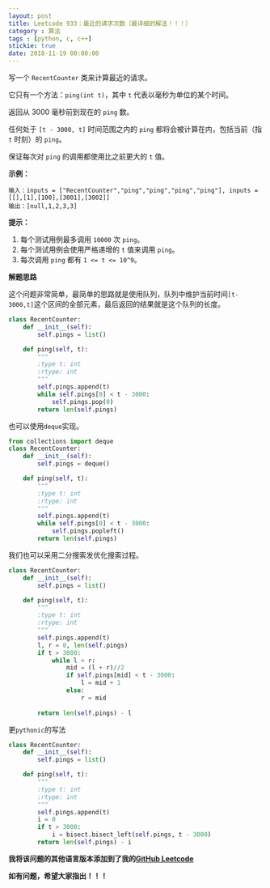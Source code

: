 ```yaml
---
layout: post
title: Leetcode 933：最近的请求次数（最详细的解法！！！）
category : 算法
tags : [python, c, c++]
stickie: true
date: 2018-11-19 00:00:00
---
```


写一个 `RecentCounter` 类来计算最近的请求。

它只有一个方法：`ping(int t)`，其中 `t` 代表以毫秒为单位的某个时间。

返回从 3000 毫秒前到现在的 `ping` 数。

任何处于 `[t - 3000, t]` 时间范围之内的 `ping` 都将会被计算在内，包括当前（指 `t` 时刻）的 `ping`。

保证每次对 `ping` 的调用都使用比之前更大的 `t` 值。

**示例：**

```
输入：inputs = ["RecentCounter","ping","ping","ping","ping"], inputs = [[],[1],[100],[3001],[3002]]
输出：[null,1,2,3,3]
```

**提示：**

1. 每个测试用例最多调用 `10000` 次 `ping`。
2. 每个测试用例会使用严格递增的 `t` 值来调用 `ping`。
3. 每次调用 `ping` 都有 `1 <= t <= 10^9`。

**解题思路**

这个问题非常简单，最简单的思路就是使用队列，队列中维护当前时间`[t-3000,t]`这个区间的全部元素，最后返回的结果就是这个队列的长度。

```python
class RecentCounter:
    def __init__(self):
        self.pings = list()       

    def ping(self, t):
        """
        :type t: int
        :rtype: int
        """
        self.pings.append(t)
        while self.pings[0] < t - 3000:
            self.pings.pop(0)
        return len(self.pings)
```

也可以使用`deque`实现。

```python
from collections import deque
class RecentCounter:
    def __init__(self):
        self.pings = deque()        

    def ping(self, t):
        """
        :type t: int
        :rtype: int
        """
        self.pings.append(t)
        while self.pings[0] < t - 3000:
            self.pings.popleft()
        return len(self.pings)
```

我们也可以采用二分搜索发优化搜索过程。

```python
class RecentCounter:
    def __init__(self):
        self.pings = list()       

    def ping(self, t):
        """
        :type t: int
        :rtype: int
        """
        self.pings.append(t)
        l, r = 0, len(self.pings)
        if t > 3000:
            while l < r:
                mid = (l + r)//2
                if self.pings[mid] < t - 3000:
                    l = mid + 1
                else:
                    r = mid
            
        return len(self.pings) - l
```

更`pythonic`的写法

```python
class RecentCounter:
    def __init__(self):
        self.pings = list()       

    def ping(self, t):
        """
        :type t: int
        :rtype: int
        """
        self.pings.append(t)
        i = 0
        if t > 3000:
            i = bisect.bisect_left(self.pings, t - 3000) 
        return len(self.pings) - i
```

**我将该问题的其他语言版本添加到了我的[GitHub Leetcode](https://github.com/luliyucoordinate/Leetcode)**

**如有问题，希望大家指出！！！**